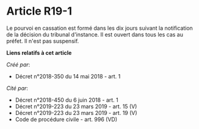 # Article R19-1

Le pourvoi en cassation est formé dans les dix jours suivant la notification de la décision du tribunal d'instance. Il est
ouvert dans tous les cas au préfet. Il n'est pas suspensif.

**Liens relatifs à cet article**

_Créé par_:

  - Décret n°2018-350 du 14 mai 2018 - art. 1

_Cité par_:

  - Décret n°2018-450 du 6 juin 2018 - art. 1
  - Décret n°2019-223 du 23 mars 2019 - art. 15 (V)
  - Décret n°2019-223 du 23 mars 2019 - art. 19 (V)
  - Code de procédure civile - art. 996 (VD)
